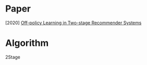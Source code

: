 # Paper
[2020] [Off-policy Learning in Two-stage Recommender Systems](https://dl.acm.org/doi/pdf/10.1145/3366423.3380130)

# Algorithm
2Stage
